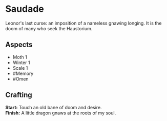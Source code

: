 # Saudade
Leonor's last curse: an imposition of a nameless gnawing longing. It is the doom of many who seek the Haustorium.
## Aspects
- Moth 1
- Winter 1
- Scale 1
- #Memory 
- #Omen
## Crafting
**Start:** Touch an old bane of doom and desire. <br>**Finish:** A little dragon gnaws at the roots of my soul.